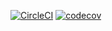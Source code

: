 [![CircleCI](https://circleci.com/gh/stellarmelon/name2.svg?style=svg)](https://circleci.com/gh/stellarmelon/name2)
[![codecov](https://codecov.io/gh/stellarmelon/name2/branch/master/graph/badge.svg)](https://codecov.io/gh/stellarmelon/name2)